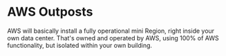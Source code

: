 # AWS Outposts

AWS will basically install a fully operational mini Region, right inside your own data center. That's owned and operated by AWS, using 100% of AWS functionality, but isolated within your own building.